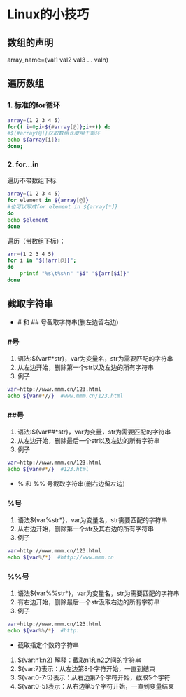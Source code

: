 # Linux的小技巧
## 数组的声明
array_name=(val1 val2 val3 ... valn)
## 遍历数组
### 1. 标准的for循环
```bash
array=(1 2 3 4 5)
for(( i=0;i<${#array[@]};i++)) do
#${#array[@]}获取数组长度用于循环
echo ${array[i]};
done;
```
### 2. for...in
遍历不带数组下标
```bash
array=(1 2 3 4 5)
for element in ${array[@]}
#也可以写成for element in ${array[*]}
do
echo $element
done
```
遍历（带数组下标）：
```bash
arr=(1 2 3 4 5)
for i in "${!arr[@]}";   
do   
    printf "%s\t%s\n" "$i" "${arr[$i]}"  
done 
```
## 截取字符串
* \# 和 \## 号截取字符串(删左边留右边)
### \#号
1. 语法:${var#*str}，var为变量名，str为需要匹配的字符串
2. 从左边开始，删除第一个str以及左边的所有字符串
3. 例子
```bash
var=http://www.mmm.cn/123.html
echo ${var#*//}  #www.mmm.cn/123.html
```
### \##号
1. 语法:${var##*str}，var为变量，str为需要匹配的字符串
2. 从左边开始，删除最后一个str以及左边的所有字符串
3. 例子
```bash
var=http://www.mmm.cn/123.html
echo ${var##*/}  #123.html
```
* % 和 %% 号截取字符串(删右边留左边)
### %号
1. 语法${var%str*}，var为变量名，str需要匹配的字符串
2. 从右边开始，删除第一个str及其右边的所有字符串 
3. 例子
```bash
var=http://www.mmm.cn/123.html
echo ${var%/*}  #http://www.mmm.cn
```
### %%号
1. 语法${var%%str*}，var为变量名，str为需要匹配的字符串
2. 有右边开始，删除最后一个str汲取右边的所有字符串 
3. 例子
```bash
var=http://www.mmm.cn/123.html
echo ${var%%/*}  #http:
```
* 截取指定个数的字符串
1. ${var:n1:n2}  解释：截取n1和n2之间的字符串  
2. ${var:7}表示：从左边第8个字符开始，一直到结束 
3. ${var:0-7:5}表示：从右边第7个字符开始，截取5个字符
4. ${var:0-5}表示：从右边第5个字符开始，一直到变量结束